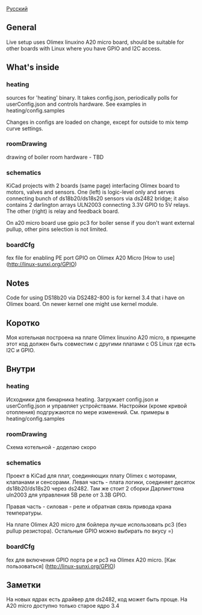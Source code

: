 [Русский][ru]

## General

Live setup uses Olimex linuxino A20 micro board, should be suitable for other boards with Linux where you have
GPIO and I2C access.

## What's inside

### heating

sources for 'heating' binary. It takes config.json, periodically polls for userConfig.json and
controls hardware. See examples in heating/config.samples

Changes in configs are loaded on change, except for outside to mix temp curve settings.

### roomDrawing

drawing of boiler room hardware - TBD

### schematics

KiCad projects with 2 boards (same page) interfacing Olimex board to motors, valves and sensors.
One (left) is logic-level only and serves connecting bunch of ds18b20/ds18s20 sensors via ds2482 bridge;
it also contains 2 darlington arrays ULN2003 connecting 3.3V GPIO to 5V relays.
The other (right) is relay and feedback board.

On a20 micro board use gpio pc3 for boiler sense if you don't want external pullup, other pins
selection is not limited.

### boardCfg

fex file for enabling PE port GPIO on Olimex A20 Micro
[How to use] (http://linux-sunxi.org/GPIO)

## Notes

Code for using DS18b20 via DS2482-800 is for kernel 3.4 that i have on Olimex board. On newer kernel
one might use kernel module.

[ru]: .

## Коротко

Моя котельная построена на плате Olimex linuxino A20 micro, в принципе этот код должен быть
совместим с другими платами с OS Linux где есть I2C и GPIO.

## Внутри

### heating

Исходники для бинарника heating. Загружает config.json и userConfig.json и управляет устройствами.
Настройки (кроме кривой отопления) подгружаются по мере изменений. См. примеры в heating/config.samples

### roomDrawing

Схема котельной - доделаю скоро

### schematics

Проект в KiCad для плат, соединяющих плату Olimex с моторами, клапанами и сенсорами.
Левая часть - плата логики, соединяет десяток ds18b20/ds18s20 через ds2482. Там же
стоит 2 сборки Дарлингтона uln2003 для управления 5В реле от 3.3В GPIO.

Правая часть - силовая - реле и обратная связь привода крана температуры.

На плате Olimex А20 micro для бойлера лучше использовать pc3 (без pullup резистора). Остальные
GPIO можно выбирать по вкусу =)

### boardCfg

fex для включения GPIO порта pe и pc3 на Olimex A20 micro.
[Как пользоваться] (http://linux-sunxi.org/GPIO)

## Заметки

На новых ядрах есть драйвер для ds2482, код может быть проще. На А20 micro доступно только старое ядро
3.4
